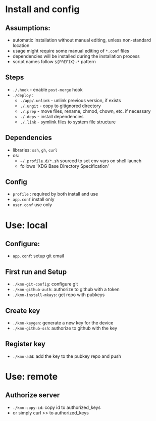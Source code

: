 # Install and config
## Assumptions:
- automatic installation without manual editing, unless non-standard location
- usage might require some manual editing of `*.conf` files
- dependencies will be installed during the installation process
- script names follow `${PREFIX}-*` pattern

## Steps
- `./.hook` - enable `post-merge` hook
- `./deploy` :
    - `./app/.unlink` - unlink previous version, if exists
    - `./.ungit` - copy to gitignored directory
    - `./.prep` - move files, rename, chmod, chown, etc. if necessary
    - `./.deps` - install dependencies
    - `./.link` - symlink files to system file structure

## Dependencies
- libraries: `ssh`, `gh`, `curl`
- os:
    - `~/.profile.d/*.sh` sourced to set env vars on shell launch
    - follows 'XDG Base Directory Specification'

## Config
- `profile` : required by both install and use
- `app.conf` install only
- `user.conf` use only

# Use: local
## Configure:
- `app.conf`: setup git email

## First run and Setup
- `./kmn-git-config`: configure git
- `./kmn-github-auth`: authorize to github with a token
- `./kmn-install-mkays`: get repo with pubkeys

## Create key
- `./kmn-keygen`: generate a new key for the device
- `./kmn-github-ssh`: authorize to github with the key

## Register key
- `./kmn-add`: add the key to the pubkey repo and push

# Use: remote

## Authorize server
- `./kmn-copy-id`: copy id to authorized_keys
- or simply curl >> to authorized_keys
